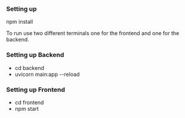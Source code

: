 ### Setting up
npm install

To run use two different terminals one for the frontend and one for the backend.

### Setting up Backend
- cd backend
- uvicorn main:app --reload

### Setting up Frontend
- cd frontend
- npm start

